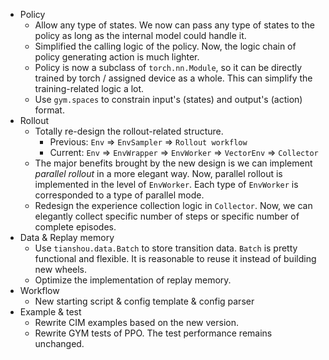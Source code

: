 - Policy
  - Allow any type of states. We now can pass any type of states to the policy as long as the internal model could handle it.
  - Simplified the calling logic of the policy. Now, the logic chain of policy generating action is much lighter.
  - Policy is now a subclass of `torch.nn.Module`, so it can be directly trained by torch / assigned device as a whole. This can simplify the training-related logic a lot.
  - Use `gym.spaces` to constrain input's (states) and output's (action) format.
- Rollout
  - Totally re-design the rollout-related structure.
    - Previous: `Env` => `EnvSampler` => `Rollout workflow`
    - Current: `Env` => `EnvWrapper` => `EnvWorker` => `VectorEnv` => `Collector`
  - The major benefits brought by the new design is we can implement *parallel rollout* in a more elegant way. Now, parallel rollout is implemented in the level of `EnvWorker`. Each type of `EnvWorker` is corresponded to a type of parallel mode.
  - Redesign the experience collection logic in `Collector`. Now, we can elegantly collect specific number of steps or specific number of complete episodes.
- Data & Replay memory
  - Use `tianshou.data.Batch` to store transition data. `Batch` is pretty functional and flexible. It is reasonable to reuse it instead of building new wheels.
  - Optimize the implementation of replay memory.
- Workflow
  - New starting script & config template & config parser
- Example & test
  - Rewrite CIM examples based on the new version.
  - Rewrite GYM tests of PPO. The test performance remains unchanged.
